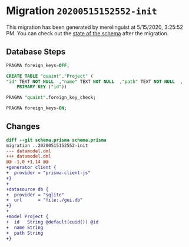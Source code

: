 # Migration `20200515152552-init`

This migration has been generated by merelinguist at 5/15/2020, 3:25:52 PM.
You can check out the [state of the schema](./schema.prisma) after the migration.

## Database Steps

```sql
PRAGMA foreign_keys=OFF;

CREATE TABLE "quaint"."Project" (
"id" TEXT NOT NULL  ,"name" TEXT NOT NULL  ,"path" TEXT NOT NULL  ,
    PRIMARY KEY ("id"))

PRAGMA "quaint".foreign_key_check;

PRAGMA foreign_keys=ON;
```

## Changes

```diff
diff --git schema.prisma schema.prisma
migration ..20200515152552-init
--- datamodel.dml
+++ datamodel.dml
@@ -1,0 +1,14 @@
+generator client {
+  provider = "prisma-client-js"
+}
+
+datasource db {
+  provider = "sqlite"
+  url      = "file:./gui.db"
+}
+
+model Project {
+  id   String @default(cuid()) @id
+  name String
+  path String
+}
```


